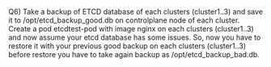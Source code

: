 Q6) Take a backup of ETCD database of each clusters (cluster1..3) and save it to /opt/etcd_backup_good.db on 
    controlplane node of each cluster.
    Create a pod etcdtest-pod with image nginx on each clusters (cluster1..3) and now assume your etcd 
    database has some issues. So, now you have to restore it with your previous good backup on each 
    clusters (cluster1..3) before restore you have to take again backup as /opt/etcd_backup_bad.db.

